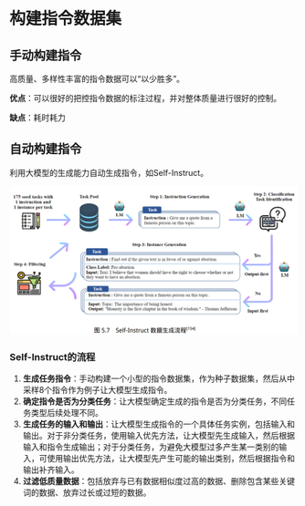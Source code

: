 # 构建指令数据集

## 手动构建指令
高质量、多样性丰富的指令数据可以“以少胜多”。

**优点**：可以很好的把控指令数据的标注过程，并对整体质量进行很好的控制。

**缺点**：耗时耗力

## 自动构建指令
利用大模型的生成能力自动生成指令，如Self-Instruct。

![](image/selfinstruct.png "Self-Instruct")

### Self-Instruct的流程

1. **生成任务指令**：手动构建一个小型的指令数据集，作为种子数据集，然后从中采样8个指令作为例子让大模型生成指令。
2. **确定指令是否为分类任务**：让大模型确定生成的指令是否为分类任务，不同任务类型后续处理不同。
3. **生成任务的输入和输出**：让大模型生成指令的一个具体任务实例，包括输入和输出。对于非分类任务，使用输入优先方法，让大模型先生成输入，然后根据输入和指令生成输出；对于分类任务，为避免大模型过多产生某一类别的输入，可使用输出优先方法，让大模型先产生可能的输出类别，然后根据指令和输出补齐输入。
4. **过滤低质量数据**：包括放弃与已有数据相似度过高的数据、删除包含某些关键词的数据、放弃过长或过短的数据。


